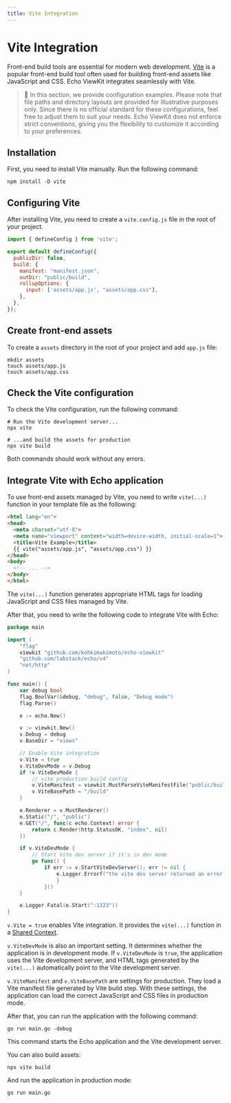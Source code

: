 ```yaml
---
title: Vite Integration
---
```


# Vite Integration

Front-end build tools are essential for modern web development.
[Vite](https://vitejs.dev/) is a popular front-end build tool often used for building front-end assets like JavaScript and CSS.
Echo ViewKit integrates seamlessly with Vite.

> :memo:
> In this section, we provide configuration examples.
> Please note that file paths and directory layouts are provided for illustrative purposes only.
> Since there is no official standard for these configurations, feel free to adjust them to suit your needs.
> Echo ViewKit does not enforce strict conventions, giving you the flexibility to customize it according to your preferences.

## Installation

First, you need to install Vite manually. Run the following command:

```shell
npm install -D vite
```

## Configuring Vite

After installing Vite, you need to create a `vite.config.js` file in the root of your project.

```javascript
import { defineConfig } from 'vite';

export default defineConfig({
  publicDir: false,
  build: {
    manifest: "manifest.json",
    outDir: "public/build",
    rollupOptions: {
      input: ['assets/app.js', "assets/app.css"],
    },
  },
});

```

## Create front-end assets

To create a `assets` directory in the root of your project and add `app.js` file:

```shell
mkdir assets
touch assets/app.js
touch assets/app.css
```

## Check the Vite configuration

To check the Vite configuration, run the following command:

```shell
# Run the Vite development server...
npx vite

# ...and build the assets for production
npx vite build
```

Both commands should work without any errors.

## Integrate Vite with Echo application

To use front-end assets managed by Vite, you need to write `vite(...)` function in your template file as the following:

```html
<html lang="en">
<head>
  <meta charset="utf-8">
  <meta name="viewport" content="width=device-width, initial-scale=1">
  <title>Vite Example</title>
  {{ vite("assets/app.js", "assets/app.css") }}
</head>
<body>
  <!-- ... -->
</body>
</html>
```

The `vite(...)` function generates appropriate HTML tags for loading JavaScript and CSS files managed by Vite.

After that, you need to write the following code to integrate Vite with Echo:

```go
package main

import (
	"flag"
	viewkit "github.com/kohkimakimoto/echo-viewkit"
	"github.com/labstack/echo/v4"
	"net/http"
)

func main() {
	var debug bool
	flag.BoolVar(&debug, "debug", false, "Debug mode")
	flag.Parse()

	e := echo.New()

	v := viewkit.New()
	v.Debug = debug
	v.BaseDir = "views"

	// Enable Vite integration
	v.Vite = true
	v.ViteDevMode = v.Debug
	if !v.ViteDevMode {
		// vite production build config
		v.ViteManifest = viewkit.MustParseViteManifestFile("public/build/manifest.json")
		v.ViteBasePath = "/build"
	}

	e.Renderer = v.MustRenderer()
	e.Static("/", "public")
	e.GET("/", func(c echo.Context) error {
		return c.Render(http.StatusOK, "index", nil)
	})

	if v.ViteDevMode {
		// Start Vite dev server if it's in dev mode
		go func() {
			if err := v.StartViteDevServer(); err != nil {
				e.Logger.Errorf("the vite dev server returned an error: %v", err)
				}
			}()
	}

	e.Logger.Fatal(e.Start(":1323"))
}
```

`v.Vite = true` enables Vite integration.
It provides the `vite(...)` function in a [Shared Context](/docs/pongo2-templates#shared-context).

`v.ViteDevMode` is also an important setting. It determines whether the application is in development mode.
If `v.ViteDevMode` is `true`, the application uses the Vite development server, and HTML tags generated by the `vite(...)` automatically point to the Vite development server.

`v.ViteManifest` and `v.ViteBasePath` are settings for production.
They load a Vite manifest file generated by Vite build step.
With these settings, the application can load the correct JavaScript and CSS files in production mode.

After that, you can run the application with the following command:

```shell
go run main.go -debug
```

This command starts the Echo application and the Vite development server.

You can also build assets:

```shell
npx vite build
```

And run the application in production mode:

```shell
go run main.go
```

